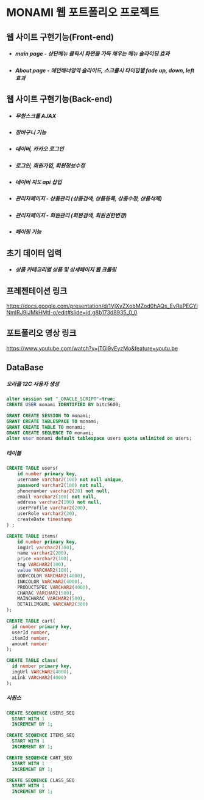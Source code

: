 # MONAMI 웹 포트폴리오 프로젝트

###

###

## 웹 사이트 구현기능(Front-end)

- ##### main page - 상단메뉴 클릭시 화면을 가득 채우는 메뉴 슬라이딩 효과

- ##### About page - 메인배너영역 슬라이드, 스크롤시 타이밍별 fade up, down, left 효과

###

###

## 웹 사이트 구현기능(Back-end)

- ##### 무한스크롤 AJAX

- ##### 장바구니 기능

- ##### 네이버, 카카오 로그인

- ##### 로그인, 회원가입, 회원정보수정

- ##### 네이버 지도 api 삽입

- ##### 관리자페이지 - 상품관리 (상품검색, 상품등록, 상품수정, 상품삭제)

- ##### 관리자페이지 - 회원관리 (회원검색, 회원권한변경)

- ##### 페이징 기능

###

###

## 초기 데이터 입력 

- ##### 상품 카테고리별 상품 및 상세페이지 웹 크롤링

###

###

## 프레젠테이션 링크

https://docs.google.com/presentation/d/1VjXvZXobMZod0hAQs_EvRePEGYiNmIRJ9iJMkHMtI-o/edit#slide=id.g8b173d8935_0_0

###

###

## 포트폴리오 영상 링크

https://www.youtube.com/watch?v=jTGl9vEyzMo&feature=youtu.be

###

###

## DataBase

##### 오라클 12C 사용자 생성

```sql
alter session set "_ORACLE_SCRIPT"=true;  
CREATE USER monami IDENTIFIED BY bitc5600;

GRANT CREATE SESSION TO monami;
GRANT CREATE TABLESPACE TO monami;
GRANT CREATE TABLE TO monami;
GRANT CREATE SEQUENCE TO monami;
alter user monami default tablespace users quota unlimited on users;
```

##### 테이블
```sql
CREATE TABLE users(
  	id number primary key,
    username varchar2(100) not null unique,
    password varchar2(100) not null,
  	phonenumber varchar2(20) not null,
    email varchar2(100) not null,
    address varchar2(100) not null,
    userProfile varchar2(200),
    userRole varchar2(20),
    createDate timestamp
) ;

CREATE TABLE items(
  	id number primary key,
    imgUrl varchar2(300),
    name varchar2(200),
    price varchar2(100),
    tag VARCHAR2(100),
    value VARCHAR2(100),
    BODYCOLOR VARCHAR2(4000),
    INKCOLOR VARCHAR2(4000),
    PRODUCTSPEC VARCHAR2(4000),
    CHARAC VARCHAR2(500),
    MAINCHARAC VARCHAR2(500),
    DETAILIMGURL VARCHAR2(300)
);

CREATE TABLE cart(
  id number primary key,
  userId number,
  itemId number,
  amount number
);

CREATE TABLE class(
  id number primary key,
  imgUrl VARCHAR2(4000),
  aLink VARCHAR2(4000)
);
```

##### 시퀀스
```sql
CREATE SEQUENCE USERS_SEQ
  START WITH 1
  INCREMENT BY 1;

CREATE SEQUENCE ITEMS_SEQ
  START WITH 1
  INCREMENT BY 1;

CREATE SEQUENCE CART_SEQ
  START WITH 1
  INCREMENT BY 1; 

CREATE SEQUENCE CLASS_SEQ
  START WITH 1
  INCREMENT BY 1; 
```

